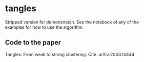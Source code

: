 # tangles

Stripped version for demonstraion. See the notebook of any of the examples for how to use the algorithm.

## Code to the paper
Tangles: From weak to strong clustering. Cite: arXiv:2006.14444

